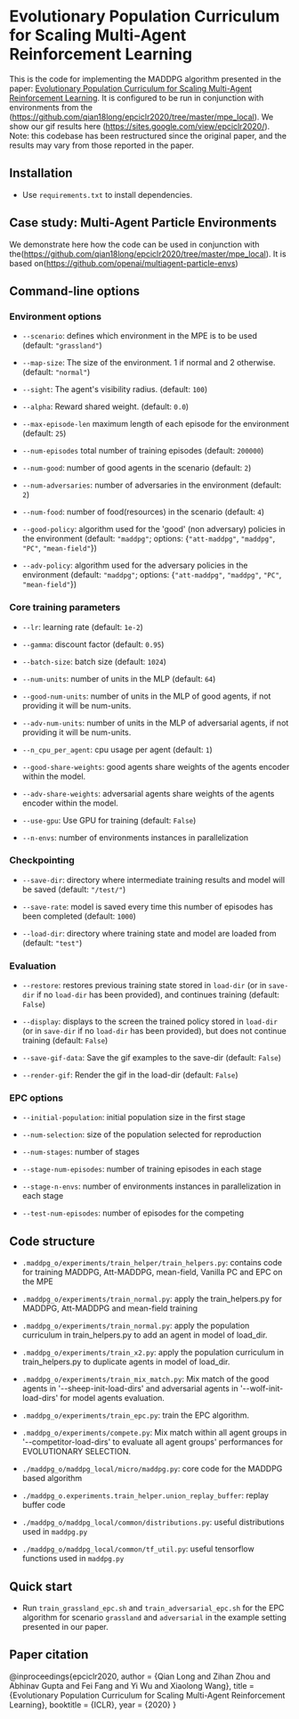
# Evolutionary Population Curriculum for Scaling Multi-Agent Reinforcement Learning

This is the code for implementing the MADDPG algorithm presented in the paper:
[Evolutionary Population Curriculum for Scaling Multi-Agent Reinforcement Learning](https://openreview.net/forum?id=SJxbHkrKDH).
It is configured to be run in conjunction with environments from the (https://github.com/qian18long/epciclr2020/tree/master/mpe_local).
We show our gif results here (https://sites.google.com/view/epciclr2020/).
Note: this codebase has been restructured since the original paper, and the results may
vary from those reported in the paper.

## Installation

<!-- - To install, `cd` into the root directory and type `pip install -e .` -->

<!-- - Install dependencies: Python (3.5.4), OpenAI gym (0.10.5), tensorflow (1.8.0), numpy (1.14.5) -->

- Use `requirements.txt` to install dependencies.

## Case study: Multi-Agent Particle Environments

We demonstrate here how the code can be used in conjunction with the(https://github.com/qian18long/epciclr2020/tree/master/mpe_local). It is based on(https://github.com/openai/multiagent-particle-envs)



## Command-line options

### Environment options

- `--scenario`: defines which environment in the MPE is to be used (default: `"grassland"`)

- `--map-size`: The size of the environment. 1 if normal and 2 otherwise. (default: `"normal"`)

- `--sight`: The agent's visibility radius. (default: `100`)

- `--alpha`: Reward shared weight. (default: `0.0`)

- `--max-episode-len` maximum length of each episode for the environment (default: `25`)

- `--num-episodes` total number of training episodes (default: `200000`)

- `--num-good`: number of good agents in the scenario (default: `2`)

- `--num-adversaries`: number of adversaries in the environment (default: `2`)

- `--num-food`: number of food(resources) in the scenario (default: `4`)

- `--good-policy`: algorithm used for the 'good' (non adversary) policies in the environment
(default: `"maddpg"`; options: {`"att-maddpg"`, `"maddpg"`, `"PC"`, `"mean-field"`})

- `--adv-policy`: algorithm used for the adversary policies in the environment
(default: `"maddpg"`; options: {`"att-maddpg"`, `"maddpg"`, `"PC"`, `"mean-field"`})

### Core training parameters

- `--lr`: learning rate (default: `1e-2`)

- `--gamma`: discount factor (default: `0.95`)

- `--batch-size`: batch size (default: `1024`)

- `--num-units`: number of units in the MLP (default: `64`)

- `--good-num-units`: number of units in the MLP of good agents, if not providing it will be num-units.

- `--adv-num-units`: number of units in the MLP of adversarial agents, if not providing it will be num-units.

- `--n_cpu_per_agent`: cpu usage per agent (default: `1`)

- `--good-share-weights`: good agents share weights of the agents encoder within the model.

- `--adv-share-weights`: adversarial agents share weights of the agents encoder within the model.

- `--use-gpu`: Use GPU for training (default: `False`)

- `--n-envs`: number of environments instances in parallelization

### Checkpointing

- `--save-dir`: directory where intermediate training results and model will be saved (default: `"/test/"`)

- `--save-rate`: model is saved every time this number of episodes has been completed (default: `1000`)

- `--load-dir`: directory where training state and model are loaded from (default: `"test"`)

### Evaluation

- `--restore`: restores previous training state stored in `load-dir` (or in `save-dir` if no `load-dir`
has been provided), and continues training (default: `False`)

- `--display`: displays to the screen the trained policy stored in `load-dir` (or in `save-dir` if no `load-dir`
has been provided), but does not continue training (default: `False`)

- `--save-gif-data`: Save the gif examples to the save-dir (default: `False`)

- `--render-gif`: Render the gif in the load-dir (default: `False`)

### EPC options

- `--initial-population`: initial population size in the first stage

- `--num-selection`: size of the population selected for reproduction

- `--num-stages`: number of stages

- `--stage-num-episodes`: number of training episodes in each stage

- `--stage-n-envs`: number of environments instances in parallelization in each stage

- `--test-num-episodes`: number of episodes for the competing

## Code structure

- `.maddpg_o/experiments/train_helper/train_helpers.py`: contains code for training MADDPG, Att-MADDPG, mean-field, Vanilla PC and EPC on the MPE

- `.maddpg_o/experiments/train_normal.py`: apply the train_helpers.py for MADDPG, Att-MADDPG and mean-field training

- `.maddpg_o/experiments/train_normal.py`: apply the population curriculum in train_helpers.py to add an agent in model of load_dir.

- `.maddpg_o/experiments/train_x2.py`: apply the population curriculum in train_helpers.py to duplicate agents in model of load_dir.

- `.maddpg_o/experiments/train_mix_match.py`: Mix match of the good agents in '--sheep-init-load-dirs' and adversarial agents in '--wolf-init-load-dirs' for model agents evaluation.

- `.maddpg_o/experiments/train_epc.py`: train the EPC algorithm.

- `.maddpg_o/experiments/compete.py`: Mix match within all agent groups in '--competitor-load-dirs' to evaluate all agent groups' performances for EVOLUTIONARY SELECTION.

- `./maddpg_o/maddpg_local/micro/maddpg.py`: core code for the MADDPG based algorithm

- `./maddpg_o.experiments.train_helper.union_replay_buffer`: replay buffer code

- `./maddpg_o/maddpg_local/common/distributions.py`: useful distributions used in `maddpg.py`

- `./maddpg_o/maddpg_local/common/tf_util.py`: useful tensorflow functions used in `maddpg.py`

## Quick start

- Run `train_grassland_epc.sh` and `train_adversarial_epc.sh` for the EPC algorithm for scenario `grassland` and `adversarial` in the example setting presented in our paper.



## Paper citation

</pre>
@inproceedings{epciclr2020,
  author = {Qian Long and Zihan Zhou and Abhinav Gupta and Fei Fang and Yi Wu and Xiaolong Wang},
  title = {Evolutionary Population Curriculum for Scaling Multi-Agent Reinforcement Learning},
  booktitle = {ICLR},
  year = {2020}
}
</pre>
